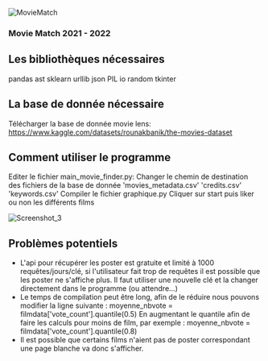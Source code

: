 ![MovieMatch](https://github.com/arthurcogney/MovieMatch/assets/95025754/73699ba7-4e27-446b-9bfe-1b3dfa5e81c1)

### Movie Match 2021 - 2022

## Les bibliothèques nécessaires
pandas
ast
sklearn
urllib
json
PIL
io
random
tkinter

## La base de donnée nécessaire
Télécharger la base de donnée movie lens:
https://www.kaggle.com/datasets/rounakbanik/the-movies-dataset

## Comment utiliser le programme
Editer le fichier main_movie_finder.py:
	Changer le chemin de destination des fichiers de la base de donnée
	'movies_metadata.csv'
	'credits.csv'
	'keywords.csv'
Compiler le fichier graphique.py
Cliquer sur start puis liker ou non les différents films

![Screenshot_3](https://github.com/arthurcogney/MovieMatch/assets/95025754/01d41c8e-542b-432c-951d-5d75ac8a7681)

## Problèmes potentiels
- L'api pour récupérer les poster est gratuite et limité à 1000 requêtes/jours/clé,
  si l'utilisateur fait trop de requêtes il est possible que les poster ne s'affiche plus.
  Il faut utiliser une nouvelle clé et la changer directement dans le programme (ou attendre...)
- Le temps de compilation peut être long, afin de le réduire nous pouvons modifier la ligne suivante :
	moyenne_nbvote = filmdata['vote_count'].quantile(0.5)
  En augmentant le quantile afin de faire les calculs pour moins de film, par exemple : 
	moyenne_nbvote = filmdata['vote_count'].quantile(0.8)
- Il est possible que certains films n'aient pas de poster correspondant une page blanche va donc s'afficher.
